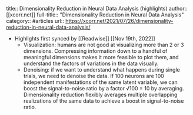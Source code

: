 title:: Dimensionality Reduction in Neural Data Analysis (highlights)
author:: [[xcorr.net]]
full-title:: "Dimensionality Reduction in Neural Data Analysis"
category:: #articles
url:: https://xcorr.net/2021/07/26/dimensionality-reduction-in-neural-data-analysis/

- Highlights first synced by [[Readwise]] [[Nov 19th, 2022]]
	- Visualization: humans are not good at visualizing more than 2 or 3 dimensions. Compressing information down to a handful of meaningful dimensions makes it more feasible to plot them, and understand the factors of variations in the data visually.
	- Denoising: if we want to understand what happens during single trials, we need to denoise the data. If 100 neurons are 100 independent manifestations of the same latent variable, we can boost the signal-to-noise ratio by a factor √100 = 10 by averaging. Dimensionality reduction flexibly averages multiple overlapping realizations of the same data to achieve a boost in signal-to-noise ratio.